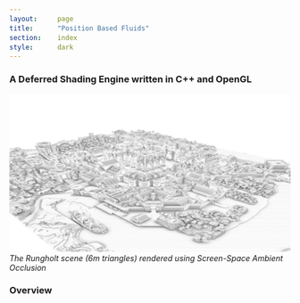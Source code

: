 ```yaml
---
layout:     page
title:      "Position Based Fluids"
section:	index
style:		dark
---
```


### A Deferred Shading Engine written in C++ and OpenGL

![A test scene with SSAO](../images/deferred.png)
*The Rungholt scene (6m triangles) rendered using Screen-Space Ambient Occlusion*

### Overview ###
